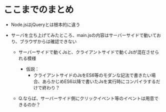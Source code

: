 

# ここまでのまとめ

- Node.jsはjQueryとは根本的に違う

- サーバを立ち上げてみたところ、main.jsの内容はサーバーサイドで動いており、ブラウザからは確認できない
  - サーバーサイドで動くJsと、クライアントサイドで動くJsが混在させられる模様
    - 仮説：
      - クライアントサイドのJsをES6等のモダンな記法で書きたい場合、あらかじめES6以降で書いたJsを実行時にコンパイラするだけで終わり？
    
  - Q.ならば、サーバーサイド側にクリックイベント等のイベントは用意できるのか？
  
  